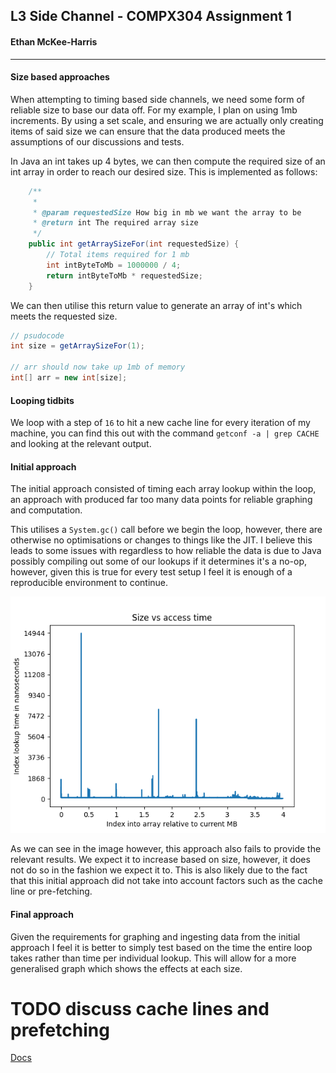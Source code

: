 ## L3 Side Channel - COMPX304 Assignment 1

#### Ethan McKee-Harris

---

#### Size based approaches

When attempting to timing based side channels, we need
some form of reliable size to base our data off. For my
example, I plan on using 1mb increments. By using a set 
scale, and ensuring we are actually only creating items 
of said size we can ensure that the data produced meets
the assumptions of our discussions and tests.

In Java an int takes up 4 bytes, we can then compute
the required size of an int array in order to reach our 
desired size. This is implemented as follows:

```java
    /**
     *
     * @param requestedSize How big in mb we want the array to be
     * @return int The required array size
     */
    public int getArraySizeFor(int requestedSize) {
        // Total items required for 1 mb
        int intByteToMb = 1000000 / 4;
        return intByteToMb * requestedSize;
    }
```

We can then utilise this return value to generate an array
of int's which meets the requested size.

```java
// psudocode
int size = getArraySizeFor(1);

// arr should now take up 1mb of memory
int[] arr = new int[size];
```

#### Looping tidbits

We loop with a step of `16` to hit a new cache line for
every iteration of my machine, you can find this out with
the command `getconf -a | grep CACHE` and looking at the 
relevant output.


#### Initial approach

The initial approach consisted of timing each array lookup 
within the loop, an approach with produced far too many data
points for reliable graphing and computation.

This utilises a `System.gc()` call before we begin the loop,
however, there are otherwise no optimisations or changes to
things like the JIT. I believe this leads to some issues with
regardless to how reliable the data is due to Java possibly
compiling out some of our lookups if it determines it's a no-op,
however, given this is true for every test setup I feel it
is enough of a reproducible environment to continue.


![Initial](plots/initial_laptop_1.png)

As we can see in the image however, this approach also
fails to provide the relevant results. We expect it to
increase based on size, however, it does not do so in 
the fashion we expect it to. This is also likely due to
the fact that this initial approach did not take into
account factors such as the cache line or pre-fetching.

#### Final approach

Given the requirements for graphing and ingesting data from
the initial approach I feel it is better to simply test
based on the time the entire loop takes rather than time
per individual lookup. This will allow for a more generalised
graph which shows the effects at each size.

# TODO discuss cache lines and prefetching

[Docs](https://igoro.com/archive/gallery-of-processor-cache-effects/)
